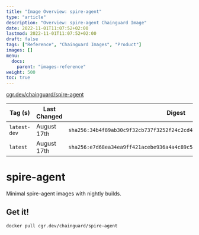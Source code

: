 ```yaml
---
title: "Image Overview: spire-agent"
type: "article"
description: "Overview: spire-agent Chainguard Image"
date: 2022-11-01T11:07:52+02:00
lastmod: 2022-11-01T11:07:52+02:00
draft: false
tags: ["Reference", "Chainguard Images", "Product"]
images: []
menu:
  docs:
    parent: "images-reference"
weight: 500
toc: true
---
```


[cgr.dev/chainguard/spire-agent](https://github.com/chainguard-images/images/tree/main/images/spire-agent)

| Tag (s)       | Last Changed | Digest                                                                    |
|---------------|--------------|---------------------------------------------------------------------------|
|  `latest-dev` | August 17th  | `sha256:34b4f89ab30c9f32cb737f3252f24c2cd4127ca1d158433c3eab62787a305d3f` |
|  `latest`     | August 17th  | `sha256:e7d68ea34ea9ff421acebe936a4a4c89c5579840fb70fd345053dcdfde21ec56` |

# spire-agent

Minimal spire-agent images with nightly builds.

## Get it!

```shell
docker pull cgr.dev/chainguard/spire-agent
```
